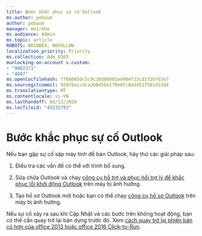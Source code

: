 ```yaml
---
title: Bước khắc phục sự cố Outlook
ms.author: pebaum
author: pebaum
manager: mnirkhe
ms.audience: Admin
ms.topic: article
ROBOTS: NOINDEX, NOFOLLOW
localization_priority: Priority
ms.collection: Adm_O365
munlocking-an-account s.custom:
- "9002371"
- "4607"
ms.openlocfilehash: ff68085dc5c9c26d86981ed404f23cd1f2bf63e7
ms.sourcegitcommit: 929f8accdca2b8e5be170e0fc8edd527581453d4
ms.translationtype: MT
ms.contentlocale: vi-VN
ms.lasthandoff: 04/12/2020
ms.locfileid: "43232793"
---
```

# <a name="outlook-crash-troubleshooting-steps"></a>Bước khắc phục sự cố Outlook

Nếu bạn gặp sự cố sập máy tính để bàn Outlook, hãy thử các giải pháp sau:

1. Điều tra các vấn đề có thể với trình bổ sung.

2. Sửa chữa Outlook và chạy [công cụ hỗ trợ và phục hồi trợ lý để khắc phục lỗi khởi động Outlook](https://aka.ms/SaRA-OutlookWontStart) trên máy bị ảnh hưởng.

3. Tạo hồ sơ Outlook mới hoặc bạn có thể chạy [công cụ hồ sơ Outlook](https://aka.ms/SaRA-OutlookSetupProfile) trên máy bị ảnh hưởng.

Nếu sự cố xảy ra sau khi Cập Nhật và các bước trên không hoạt động, bạn có thể cần quay trở lại bản dựng trước đó. Xem [cách quay trở lại phiên bản cũ hơn của office 2013 hoặc office 2016 Click-to-Run](https://support.microsoft.com/help/2770432).
